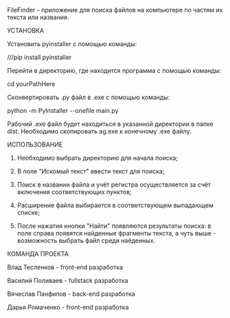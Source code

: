 FileFinder - приложение для поиска файлов на компьютере по частям их текста или названия.


УСТАНОВКА

Установить pyinstaller с помощью команды:

///pip install pyinstaller

Перейти в директорию, где находится программа с помощью команды:

cd yourPathHere

Сконвертировать .py файл в .exe с помощью команды:

python -m PyInstaller --onefile main.py

Рабочий .exe файл будет находиться в указанной директории в папке dist. Необходимо скопировать ag.exe к конечному .exe файлу.


ИСПОЛЬЗОВАНИЕ

1. Необходимо выбрать директорию для начала поиска;
   
2. В поле "Искомый текст" ввести текст для поиска;

3. Поиск в названии файла и учёт регистра осуществляется за счёт включения
соответствующих пунктов;

5. Расширение файла выбирается в соответствующем выпадающем списке;
   
6. После нажатия кнопки "Найти" появляются результаты поиска: в поле справа появятся найденные фрагменты текста, а чуть выше - возможность выбрать файл среди наёденных. 


КОМАНДА ПРОЕКТА

Влад Тесленков - front-end разработка

Василий Поливаев - fullstack разработка

Вячеслав Панфилов - back-end разработка

Дарья Ромаченко - front-end разработка
